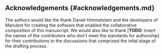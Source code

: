 ## Acknowledgements {#acknowledgements.md}

 The authors would like the thank Daniel Himmelstein and the developers of Manubot for creating the software that enabled the collaborative composition of this manuscript.
 We would also like to thank [**TODO**: insert the names of the contributors who don't meet the standards for authorship] for their contributions to the discussions that comprised the intial stage of the drafting process.
